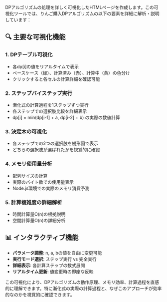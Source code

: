 DPアルゴリズムの処理を詳しく可視化したHTMLページを作成します。この可視化ツールでは、りんご購入DPアルゴリズムの以下の要素を詳細に解析・説明しています：

## 🔍 主要な可視化機能

### 1. **DPテーブル可視化**
- 各dp[i]の値をリアルタイムで表示
- ベースケース（緑）、計算済み（赤）、計算中（黄）の色分け
- クリックすると各セルの計算詳細を確認可能

### 2. **ステップバイステップ実行**
- 漸化式の計算過程を1ステップずつ実行
- 各ステップでの選択肢比較を詳細表示
- dp[i] = min(dp[i-1] + a, dp[i-2] + b) の実際の数値計算

### 3. **決定木の可視化**
- 各ステップでの2つの選択肢を樹形図で表示
- どちらの選択肢が選ばれたかを視覚的に確認

### 4. **メモリ使用量分析**
- 配列サイズの計算
- 実際のバイト数での使用量表示
- Node.js環境での実際のメモリ消費予測

### 5. **計算複雑度の詳細解析**
- 時間計算量O(n)の根拠説明
- 空間計算量O(n)の詳細分析

## 📊 インタラクティブ機能

- **パラメータ調整**: n, a, bの値を自由に変更可能
- **実行モード選択**: ステップ実行 vs 完全実行
- **詳細表示**: 各計算ステップの数式展開
- **リアルタイム更新**: 値変更時の即座な反映

この可視化により、DPアルゴリズムの動作原理、メモリ効率、計算過程を直感的に理解できます。特に漸化式の実際の計算過程と、なぜこのアプローチが効率的なのかを視覚的に確認できます。